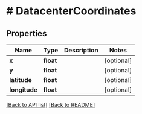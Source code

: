 # # DatacenterCoordinates

## Properties

Name | Type | Description | Notes
------------ | ------------- | ------------- | -------------
**x** | **float** |  | [optional]
**y** | **float** |  | [optional]
**latitude** | **float** |  | [optional]
**longitude** | **float** |  | [optional]

[[Back to API list]](../../README.md#endpoints) [[Back to README]](../../README.md)
